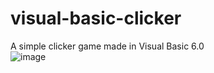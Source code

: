 # visual-basic-clicker
A simple clicker game made in Visual Basic 6.0  
![image](https://user-images.githubusercontent.com/45134054/139358065-5e340700-5076-4bbe-8f04-1b6fc2162277.png)
